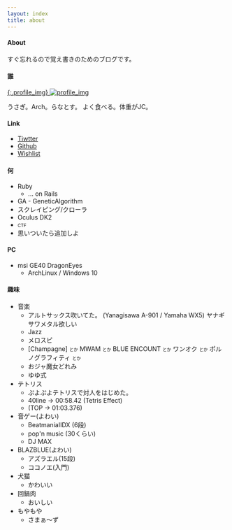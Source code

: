 ```yaml
---
layout: index
title: about
---
```


#### About
すぐ忘れるので覚え書きのためのブログです。

#### 誰

[{:.profile_img}
![profile_img](https://pbs.twimg.com/profile_images/625003062336204800/aT0IGkPy.png)](https://twitter.com/Ranats85)

うさぎ。Arch。らなとす。
よく食べる。体重がJC。

#### Link
- [Tiwtter](https://twitter.com/Ranats85)
- [Github](https://github.com/Ranats)
- [Wishlist](http://www.amazon.co.jp/registry/wishlist/1YM9QBHU730RY)

#### 何
- Ruby
    - ... on Rails
- GA - GeneticAlgorithm
- スクレイピング/クローラ
- Oculus DK2
- <font size=1.2em>CTF</font>
- 思いついたら追加しよ

#### PC
- msi GE40 DragonEyes
	- ArchLinux / Windows 10

#### 趣味
- 音楽
	- アルトサックス吹いてた。
		(Yanagisawa A-901 / Yamaha WX5)
		ヤナギサワメタル欲しい
	- Jazz
	- メロスピ
	- [Champagne] <font size=1em>とか</font> MWAM <font size=1em>とか</font> BLUE ENCOUNT <font size=1em>とか</font> ワンオク <font size=1em>とか</font> ポルノグラフィティ <font size=1em>とか</font>
	- おジャ魔女どれみ
	- ゆゆ式
- テトリス
	- ぷよぷよテトリスで対人をはじめた。
	- 40line -> 00:58.42 (Tetris Effect)
	- (TOP -> 01:03.376)
- 音ゲー(よわい)
	- BeatmaniaIIDX (6段)
	- pop'n music (30くらい)
	- DJ MAX
- BLAZBLUE(よわい)
	- アズラエル(15段)
	- ココノエ(入門)
- 犬猫
    - かわいい
- 回鍋肉
    - おいしい
- もやもや
	- さまぁ～ず
